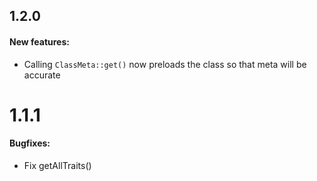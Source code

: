 ## 1.2.0

#### New features:

* Calling `ClassMeta::get()` now preloads the class so that meta will be accurate

# 1.1.1

#### Bugfixes:

* Fix getAllTraits()